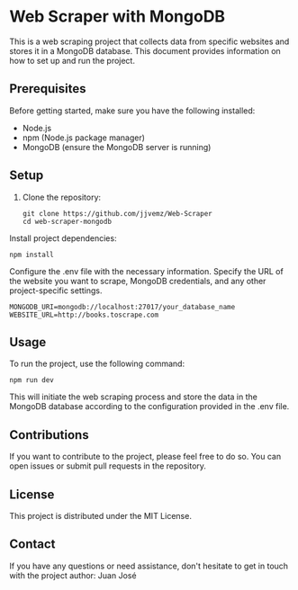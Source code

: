 # Web Scraper with MongoDB

This is a web scraping project that collects data from specific websites and stores it in a MongoDB database. This document provides information on how to set up and run the project.

## Prerequisites

Before getting started, make sure you have the following installed:

- Node.js
- npm (Node.js package manager)
- MongoDB (ensure the MongoDB server is running)

## Setup

1. Clone the repository:

   ```
   git clone https://github.com/jjvemz/Web-Scraper
   cd web-scraper-mongodb
   ```
Install project dependencies:
  ```
  npm install
  ```
Configure the .env file with the necessary information. Specify the URL of the website you want to scrape, MongoDB credentials, and any other project-specific settings.
  ```
  MONGODB_URI=mongodb://localhost:27017/your_database_name
  WEBSITE_URL=http://books.toscrape.com

  ```
## Usage

To run the project, use the following command:

  ```
  npm run dev
  ```
This will initiate the web scraping process and store the data in the MongoDB database according to the configuration provided in the .env file.

## Contributions

If you want to contribute to the project, please feel free to do so. You can open issues or submit pull requests in the repository.

## License

This project is distributed under the MIT License.

## Contact

If you have any questions or need assistance, don't hesitate to get in touch with the project author:
Juan José

